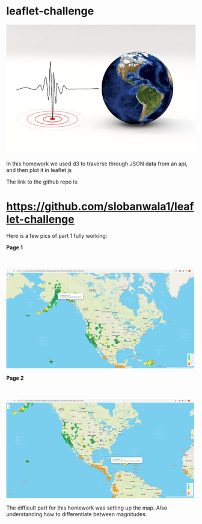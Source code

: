 # leaflet-challenge

![earthquakeWallpaper](Images/earthquakeWallpaper.jpg)


In this homework we used d3 to traverse through JSON data from an api, and then plot it in leaflet js

The link to the github repo is:

# https://github.com/slobanwala1/leaflet-challenge

Here is a few pics of part 1 fully working:

**Page 1**

<br>
<br>
<img src="Images/leafletpart1img1.PNG" width="500">

**Page 2**

<br>
<br>
<img src="Images/leafletpart1img2.PNG" width="500">

The difficult part for this homework was setting up the map. Also understanding how to differentiate between magnitudes.
